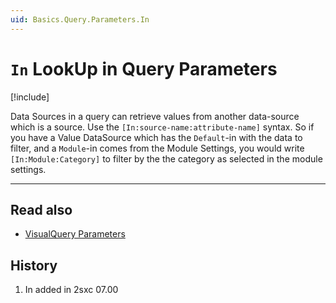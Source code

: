 ```yaml
---
uid: Basics.Query.Parameters.In
---
```


# `In` LookUp in Query Parameters

[!include[](~/basics/stack/_shared-float-summary.md)]
<style>.context-box-summary .query { visibility: visible; } </style>

Data Sources in a query can retrieve values from another data-source which is a source. Use the `[In:source-name:attribute-name]` syntax. 
So if you have a Value DataSource which has the `Default`-in with the data to filter, and a `Module`-in comes from the Module Settings, 
you would write `[In:Module:Category]` to filter by the the category as selected in the module settings. 

---

## Read also

* [VisualQuery Parameters](xref:Basics.Query.Parameters.Index)

## History

1. In added in 2sxc 07.00

